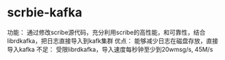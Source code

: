 scrbie-kafka
============
功能： 通过修改scribe源代码，充分利用scribe的高性能，和可靠性，结合librdkafka，把日志直接导入到kafk集群
优点： 能够减少日志在磁盘存放，直接导入kafka
不足： 受限librdkafka，导入速度每秒钟至少到20wmsg/s, 45M/s
